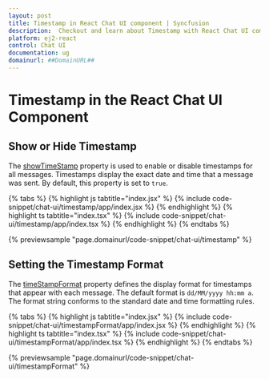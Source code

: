 ```yaml
---
layout: post
title: Timestamp in React Chat UI component | Syncfusion
description:  Checkout and learn about Timestamp with React Chat UI component of Syncfusion Essential JS 2 and more details.
platform: ej2-react
control: Chat UI
documentation: ug
domainurl: ##DomainURL##
---
```


# Timestamp in  the React Chat UI Component

## Show or Hide Timestamp

The [showTimeStamp](../api/chat-ui/#showtimestamp) property is used to enable or disable timestamps for all messages. Timestamps display the exact date and time that a message was sent. By default, this property is set to `true`.

{% tabs %}
{% highlight js tabtitle="index.jsx" %}
{% include code-snippet/chat-ui/timestamp/app/index.jsx %}
{% endhighlight %}
{% highlight ts tabtitle="index.tsx" %}
{% include code-snippet/chat-ui/timestamp/app/index.tsx %}
{% endhighlight %}
{% endtabs %}

{% previewsample "page.domainurl/code-snippet/chat-ui/timestamp" %}

## Setting the Timestamp Format

The [timeStampFormat](../api/chat-ui/#timestampformat) property defines the display format for timestamps that appear with each message. The default format is `dd/MM/yyyy hh:mm a`. The format string conforms to the standard date and time formatting rules.

{% tabs %}
{% highlight js tabtitle="index.jsx" %}
{% include code-snippet/chat-ui/timestampFormat/app/index.jsx %}
{% endhighlight %}
{% highlight ts tabtitle="index.tsx" %}
{% include code-snippet/chat-ui/timestampFormat/app/index.tsx %}
{% endhighlight %}
{% endtabs %}

{% previewsample "page.domainurl/code-snippet/chat-ui/timestampFormat" %}
